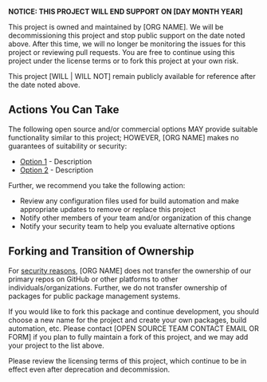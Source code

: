**NOTICE: THIS PROJECT WILL END SUPPORT ON [DAY MONTH YEAR]**

This project is owned and maintained by [ORG NAME]. We will be decommissioning this project and stop public support on the date noted above. After this time, we will no longer be monitoring the issues for this project or reviewing pull requests. You are free to continue using this project under the license terms or to fork this project at your own risk. 

This project [WILL | WILL NOT] remain publicly available for reference after the date noted above.

## Actions You Can Take

The following open source and/or commercial options MAY provide suitable functionality similar to this project; HOWEVER, [ORG NAME] makes no guarantees of suitability or security:

  * [Option 1](http://link) - Description
  * [Option 2](http://link) - Description

Further, we recommend you take the following action:

  * Review any configuration files used for build automation and make appropriate updates to remove or replace this project
  * Notify other members of your team and/or organization of this change
  * Notify your security team to help you evaluate alternative options

## Forking and Transition of Ownership

For [security reasons](https://www.theregister.co.uk/2018/11/26/npm_repo_bitcoin_stealer/), [ORG NAME] does not transfer the ownership of our primary repos on GitHub or other platforms to other individuals/organizations. Further, we do not transfer ownership of packages for public package management systems.

If you would like to fork this package and continue development, you should choose a new name for the project and create your own packages, build automation, etc. Please contact [OPEN SOURCE TEAM CONTACT EMAIL OR FORM] if you plan to fully maintain a fork of this project, and we may add your project to the list above.

Please review the licensing terms of this project, which continue to be in effect even after deprecation and decommission.
